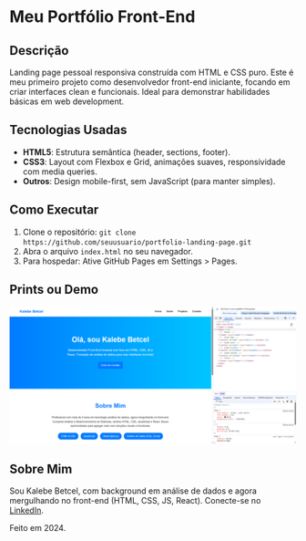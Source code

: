 # Meu Portfólio Front-End

## Descrição
Landing page pessoal responsiva construída com HTML e CSS puro. Este é meu primeiro projeto como desenvolvedor front-end iniciante, focando em criar interfaces clean e funcionais. Ideal para demonstrar habilidades básicas em web development.

## Tecnologias Usadas
- **HTML5**: Estrutura semântica (header, sections, footer).
- **CSS3**: Layout com Flexbox e Grid, animações suaves, responsividade com media queries.
- **Outros**: Design mobile-first, sem JavaScript (para manter simples).

## Como Executar
1. Clone o repositório: `git clone https://github.com/seuusuario/portfolio-landing-page.git`
2. Abra o arquivo `index.html` no seu navegador.
3. Para hospedar: Ative GitHub Pages em Settings > Pages.

## Prints ou Demo
![Screenshot da Landing Page](screenshot.png) <!-- Adicione uma imagem aqui -->

## Sobre Mim
Sou Kalebe Betcel, com background em análise de dados e agora mergulhando no front-end (HTML, CSS, JS, React). Conecte-se no [LinkedIn](https://linkedin.com/in/kalebebetcel).

Feito em 2024.
